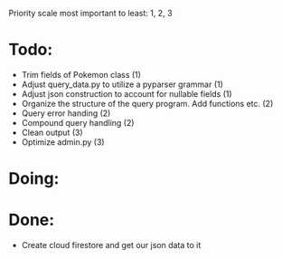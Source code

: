 Priority scale most important to least: 1, 2, 3

# Todo:
* Trim fields of Pokemon class (1)
* Adjust query_data.py to utilize a pyparser grammar (1)
* Adjust json construction to account for nullable fields (1)
* Organize the structure of the query program. Add functions etc. (2)
* Query error handing (2)
* Compound query handling (2)
* Clean output (3)
* Optimize admin.py (3)

# Doing:

# Done:
* Create cloud firestore and get our json data to it